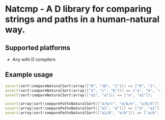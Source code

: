 # Natcmp - A D library for comparing strings and paths in a human-natural way.

## Supported platforms
* Any with D compilers

## Example usage
```D
assert(sort!compareNaturalSort(array(["0", "10", "1"])) == ["0", "1", "10"]);
assert(sort!compareNaturalSort(array(["a", "c", "b"])) == ["a", "b", "c"]);
assert(sort!compareNaturalSort(array(["a1", "a"])) == ["a", "a1"]);

assert(array(sort!comparePathsNaturalSort(["a/b/c", "a/b/e", "a/b/d"])) == ["a/b/c", "a/b/d", "a/b/e"]);
assert(array(sort!comparePathsNaturalSort(["a1", "a"])) == ["a", "a1"]);
assert(array(sort!comparePathsNaturalSort(["a1/b", "a/b"])) == ["a/b", "a1/b"]);
```